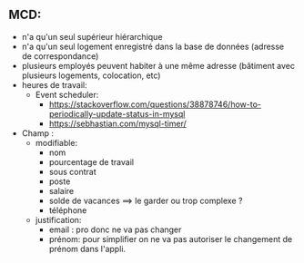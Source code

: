 ## MCD:

- n'a qu'un seul supérieur hiérarchique
- n'a qu'un seul logement enregistré dans la base de données (adresse de correspondance)
- plusieurs employés peuvent habiter à une même adresse (bâtiment avec plusieurs logements, colocation, etc)
- heures de travail:
  - Event scheduler: 
    - https://stackoverflow.com/questions/38878746/how-to-periodically-update-status-in-mysql
    - https://sebhastian.com/mysql-timer/
- Champ :
  - modifiable:
    - nom
    - pourcentage de travail
    - sous contrat
    - poste
    - salaire
    - solde de vacances ==> le garder ou trop complexe ?
    - téléphone
  - justification:
    - email : pro donc ne va pas changer
    - prénom: pour simplifier on ne va pas autoriser le changement de prénom dans l'appli.